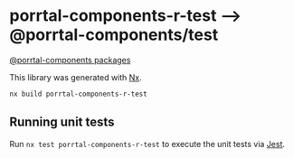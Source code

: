 # porrtal-components-r-test --> @porrtal-components/test

[@porrtal-components packages](https://www.npmjs.com/settings/porrtal-components/packages)

This library was generated with [Nx](https://nx.dev).

```bash
nx build porrtal-components-r-test
```

## Running unit tests

Run `nx test porrtal-components-r-test` to execute the unit tests via [Jest](https://jestjs.io).
